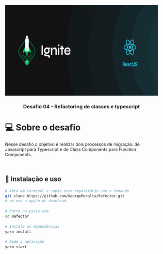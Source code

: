 <img src="./cover-reactjs.png" alt="Ignite" height="300px" width=100% >

<h3 align="center"> Desafio 04 - Refactoring de classes e typescript </h3>

# 💻 Sobre o desafio

Nesse desafio,o objetivo é realizar dois processos de migração: de Javascript para Typescript e de Class Components para Function Components.

<br>

## :wrench: Instalação e uso

```bash
# Abra um terminal e copie este repositório com o comando
git clone https://github.com/GeorgePeralta/Refector.git
# ou use a opção de download.

# Entre na pasta com 
cd Refector

# Instale as dependências
yarn install

# Rode a aplicação
yarn start
```

<br>

